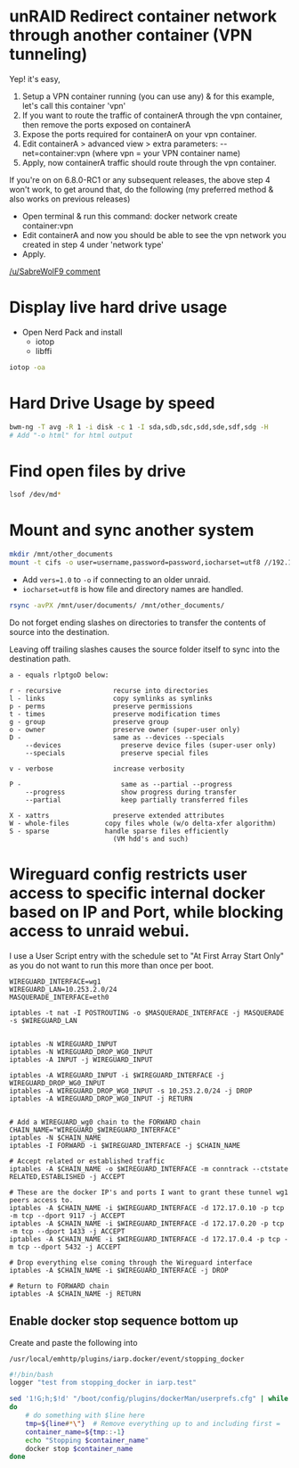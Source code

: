 # unRAID Redirect container network through another container (VPN tunneling)

Yep! it's easy,

1. Setup a VPN container running (you can use any) & for this example, let's call this container 'vpn'
2. If you want to route the traffic of containerA through the vpn container, then remove the ports exposed on containerA
3. Expose the ports required for containerA on your vpn container.
4. Edit containerA > advanced view > extra parameters: --net=container:vpn (where vpn = your VPN container name)
5. Apply, now containerA traffic should route through the vpn container.

If you're on on 6.8.0-RC1 or any subsequent releases, the above step 4 won't work, to get around that, 
do the following (my preferred method & also works on previous releases)

* Open terminal & run this command: docker network create container:vpn
* Edit containerA and now you should be able to see the vpn network you created in step 4 under 'network type'
* Apply.

[/u/SabreWolF9 comment](https://old.reddit.com/r/unRAID/comments/dkagmn/can_you_put_nzb_behind_a_vpn_easily_on_unraid/f4ca61p/)

# Display live hard drive usage

* Open Nerd Pack and install
    * iotop
    * libffi 

```bash
iotop -oa
```

# Hard Drive Usage by speed

```bash
bwm-ng -T avg -R 1 -i disk -c 1 -I sda,sdb,sdc,sdd,sde,sdf,sdg -H
# Add "-o html" for html output
```

# Find open files by drive

```bash
lsof /dev/md*
```

# Mount and sync another system

```bash
mkdir /mnt/other_documents
mount -t cifs -o user=username,password=password,iocharset=utf8 //192.168.0.2/documents /mnt/other_documents
```

- Add `vers=1.0` to `-o` if connecting to an older unraid.
- `iocharset=utf8` is how file and directory names are handled.

```bash
rsync -avPX /mnt/user/documents/ /mnt/other_documents/
```

Do not forget ending slashes on directories to transfer the contents of source into the destination.

Leaving off trailing slashes causes the source folder itself to sync into the destination path.

```
a - equals rlptgoD below:

r - recursive             recurse into directories
l - links                 copy symlinks as symlinks
p - perms                 preserve permissions
t - times                 preserve modification times
g - group                 preserve group
o - owner                 preserve owner (super-user only)
D -                       same as --devices --specials
    --devices               preserve device files (super-user only)
    --specials              preserve special files

v - verbose               increase verbosity

P -                         same as --partial --progress
    --progress              show progress during transfer
    --partial               keep partially transferred files
    
X - xattrs                preserve extended attributes
W - whole-files         copy files whole (w/o delta-xfer algorithm)
S - sparse              handle sparse files efficiently
                          (VM hdd's and such)
```

# Wireguard config restricts user access to specific internal docker based on IP and Port, while blocking access to unraid webui.

I use a User Script entry with the schedule set to "At First Array Start Only" 
as you do not want to run this more than once per boot.

```
WIREGUARD_INTERFACE=wg1
WIREGUARD_LAN=10.253.2.0/24
MASQUERADE_INTERFACE=eth0

iptables -t nat -I POSTROUTING -o $MASQUERADE_INTERFACE -j MASQUERADE -s $WIREGUARD_LAN


iptables -N WIREGUARD_INPUT
iptables -N WIREGUARD_DROP_WG0_INPUT
iptables -A INPUT -j WIREGUARD_INPUT

iptables -A WIREGUARD_INPUT -i $WIREGUARD_INTERFACE -j WIREGUARD_DROP_WG0_INPUT
iptables -A WIREGUARD_DROP_WG0_INPUT -s 10.253.2.0/24 -j DROP
iptables -A WIREGUARD_DROP_WG0_INPUT -j RETURN 


# Add a WIREGUARD_wg0 chain to the FORWARD chain
CHAIN_NAME="WIREGUARD_$WIREGUARD_INTERFACE"
iptables -N $CHAIN_NAME
iptables -I FORWARD -i $WIREGUARD_INTERFACE -j $CHAIN_NAME

# Accept related or established traffic
iptables -A $CHAIN_NAME -o $WIREGUARD_INTERFACE -m conntrack --ctstate RELATED,ESTABLISHED -j ACCEPT

# These are the docker IP's and ports I want to grant these tunnel wg1 peers access to.
iptables -A $CHAIN_NAME -i $WIREGUARD_INTERFACE -d 172.17.0.10 -p tcp -m tcp --dport 9117 -j ACCEPT
iptables -A $CHAIN_NAME -i $WIREGUARD_INTERFACE -d 172.17.0.20 -p tcp -m tcp --dport 1433 -j ACCEPT
iptables -A $CHAIN_NAME -i $WIREGUARD_INTERFACE -d 172.17.0.4 -p tcp -m tcp --dport 5432 -j ACCEPT

# Drop everything else coming through the Wireguard interface
iptables -A $CHAIN_NAME -i $WIREGUARD_INTERFACE -j DROP

# Return to FORWARD chain
iptables -A $CHAIN_NAME -j RETURN
```

## Enable docker stop sequence bottom up

Create and paste the following into

`/usr/local/emhttp/plugins/iarp.docker/event/stopping_docker`

```bash
#!/bin/bash
logger "test from stopping_docker in iarp.test"

sed '1!G;h;$!d' "/boot/config/plugins/dockerMan/userprefs.cfg" | while read line || [[ -n $line ]];
do
    # do something with $line here
    tmp=${line#*\"}  # Remove everything up to and including first =
    container_name=${tmp::-1}
    echo "Stopping $container_name"
    docker stop $container_name
done
```
